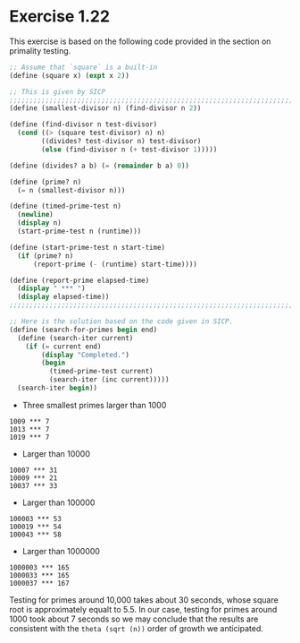 # Exercise 1.22

This exercise is based on the following code provided in the section on primality testing.

```scheme
;; Assume that `square` is a built-in
(define (square x) (expt x 2))

;; This is given by SICP
;;;;;;;;;;;;;;;;;;;;;;;;;;;;;;;;;;;;;;;;;;;;;;;;;;;;;;;;;;;;;;;;;;;;;;;;;;;;;;;;
(define (smallest-divisor n) (find-divisor n 2))

(define (find-divisor n test-divisor)
  (cond ((> (square test-divisor) n) n)
        ((divides? test-divisor n) test-divisor)
        (else (find-divisor n (+ test-divisor 1)))))

(define (divides? a b) (= (remainder b a) 0))

(define (prime? n)
  (= n (smallest-divisor n)))

(define (timed-prime-test n)
  (newline)
  (display n)
  (start-prime-test n (runtime)))

(define (start-prime-test n start-time)
  (if (prime? n)
      (report-prime (- (runtime) start-time))))

(define (report-prime elapsed-time)
  (display " *** ")
  (display elapsed-time))
;;;;;;;;;;;;;;;;;;;;;;;;;;;;;;;;;;;;;;;;;;;;;;;;;;;;;;;;;;;;;;;;;;;;;;;;;;;;;;;;

;; Here is the solution based on the code given in SICP.
(define (search-for-primes begin end)
  (define (search-iter current)
    (if (= current end)
        (display "Completed.")
        (begin
          (timed-prime-test current)
          (search-iter (inc current)))))
  (search-iter begin))
```

* Three smallest primes larger than 1000

```
1009 *** 7
1013 *** 7
1019 *** 7
```

* Larger than 10000

```
10007 *** 31
10009 *** 21
10037 *** 33
```

* Larger than 100000

```
100003 *** 53
100019 *** 54
100043 *** 58
```

* Larger than 1000000

```
1000003 *** 165
1000033 *** 165
1000037 *** 167
```

Testing for primes around 10,000 takes about 30 seconds, whose square root is approximately equalt to 5.5. In our case, testing for primes around 1000 took about 7 seconds so we may conclude that the results are consistent with the ```theta (sqrt (n))``` order of growth we anticipated.
